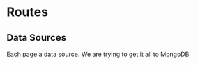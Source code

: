 # Routes #

## Data Sources ##

Each page a data source. We are trying to get it all to [MongoDB.](https://scotch.io/tutorials/an-introduction-to-mongodb)
